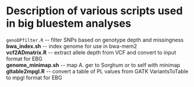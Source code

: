 # Description of various scripts used in big bluestem analyses

`genoDPfilter.R` -- filter SNPs based on genotype depth and missingness   
**bwa_index.sh** -- index genome for use in bwa-mem2  
**vcf2ADmatrix.R** -- extract allele depth from VCF and convert to input format for EBG  
**genome_minimap.sh** -- map A. ger to Sorghum or to self with minimap  
**gltable2mpgl.R** -- convert a table of PL values from GATK VariantsToTable to mpgl format for EBG  
